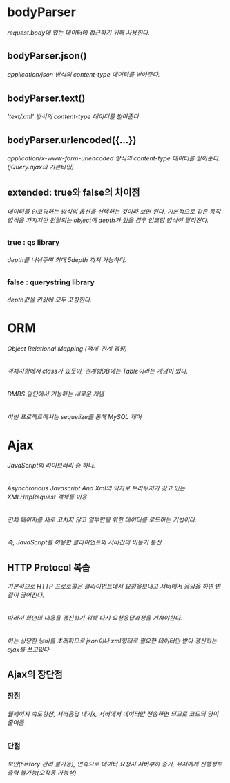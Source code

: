 # bodyParser
###### request.body에 있는 데이터에 접근하기 위해 사용한다.
## bodyParser.json()
###### application/json 방식의 content-type 데이터를 받아준다.
## bodyParser.text()
###### 'text/xml' 방식의 content-type 데이터를 받아준다
## bodyParser.urlencoded({...})
###### application/x-www-form-urlencoded 방식의 content-type 데이터를 받아준다.(jQuery.ajax의 기본타입)
## extended: true와 false의 차이점
###### 데이터를 인코딩하는 방식의 옵션을 선택하는 것이라 보면 된다. 기본적으로 같은 동작방식을 가지지만 전달되는 object에 depth가 있을 경우 인코딩 방식이 달라진다.

### true : qs library
###### depth를 나눠주며 최대 5depth 까지 가능하다.
### false : querystring library
###### depth값을 키값에 모두 포함한다.

# ORM
###### Object Relational Mapping (객체-관계 맵핑)
###### 객체지향에서 class가 있듯이, 관계형DB에는 Table이라는 개념이 있다.
###### DMBS 앞단에서 기능하는 새로운 개념
###### 이번 프로젝트에서는 sequelize를 통해 MySQL 제어

# Ajax
###### JavaScript의 라이브러리 중 하나.
###### Asynchronous Javascript And Xml의 약자로 브라우저가 갖고 있는 XMLHttpRequest 객체를 이용
###### 전체 페이지를 새로 고치지 않고 일부만을 위한 데이터를 로드하는 기법이다.
###### 즉, JavaScript를 이용한 클라이언트와 서버간의 비동기 통신
## HTTP Protocol 복습
###### 기본적으로 HTTP 프로토콜은 클라이언트에서 요청을보내고 서버에서 응답을 하면 연결이 끊어진다.
###### 따라서 화면의 내용을 갱신하기 위해 다시 요청응답과정을 거쳐야한다. 
###### 이는 상당한 낭비를 초래하므로 json이나 xml형태로 필요한 데이터만 받아 갱신하는 ajax를 쓰고있다
## Ajax의 장단점
### 장점
###### 웹페이지 속도향상, 서버응답 대기x, 서버에서 데이터만 전송하면 되므로 코드의 양이 줄어듬
### 단점
###### 보안(history 관리 불가능), 연속으로 데이터 요청시 서버부하 증가, 유저에게 진행정보 출력 불가능(오작동 가능성)
